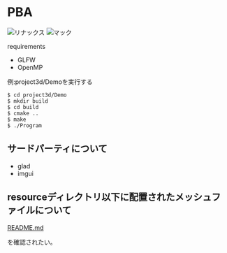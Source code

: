 # PBA

![リナックス](https://github.com/poly-bear/PBA/actions/workflows/linux.yml/badge.svg)
![マック](https://github.com/poly-bear/PBA/actions/workflows/mac.yml/badge.svg)

requirements
- GLFW
- OpenMP

例:project3d/Demoを実行する
```
$ cd project3d/Demo
$ mkdir build
$ cd build
$ cmake ..
$ make
$ ./Program
```

## サードパーティについて

* glad
* imgui

## resourceディレクトリ以下に配置されたメッシュファイルについて

[README.md](/resource/README.md)

を確認されたい。
